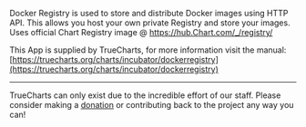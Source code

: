 Docker Registry is used to store and distribute Docker images using HTTP API. This allows you host your own private Registry and store your images. Uses official Chart Registry image @ https://hub.Chart.com/_/registry/


This App is supplied by TrueCharts, for more information visit the manual: [https://truecharts.org/charts/incubator/dockerregistry](https://truecharts.org/charts/incubator/dockerregistry)

---

TrueCharts can only exist due to the incredible effort of our staff.
Please consider making a [donation](https://truecharts.org/about/sponsor) or contributing back to the project any way you can!
